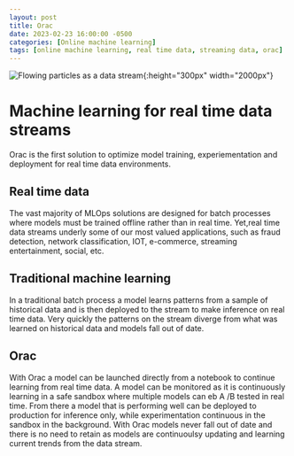```yaml
---
layout: post
title: Orac
date: 2023-02-23 16:00:00 -0500
categories: [Online machine learning]
tags: [online machine learning, real time data, streaming data, orac]
---
```


![Flowing particles as a data stream](/blue-particles-swirling.jpg){:height="300px" width="2000px"}

# Machine learning for real time data streams

Orac is the first solution to optimize model training, experiementation and deployment for real time data environments.


## Real time data 

The vast majority of MLOps solutions are designed for batch processes where models must be trained offline rather than in real time. Yet,real time data streams underly some of our most valued applications, such as fraud detection, network classification, IOT, e-commerce, streaming entertainment, social, etc. 



## Traditional machine learning
In a traditional batch process a model learns patterns from a sample of historical data and is then deployed to the stream to make inference on real time data. Very quickly the patterns on the stream diverge from what was learned on historical data and models fall out of date.


## Orac
With Orac a model can be launched directly from a notebook to continue learning from real time data. A model can be monitored as it is continuously learning in a safe sandbox where multiple models can eb A /B tested in real time. From there a model that is performing well can be deployed to production for inference only, while experimentation continuous in the sandbox in the background. With Orac models never fall out of date and there is no need to retain as models are continuoulsy updating and learning current trends from the data stream. 